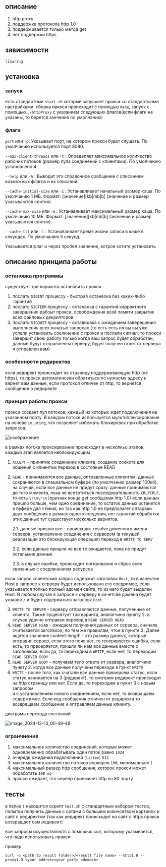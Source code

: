 ## описание 
1) http proxy
2) поддержка протокола http 1.0
3) поддерживается только метод get
4) нет поддержки https

## зависимости

```liburing```

## установка

### запуск 
есть стандартный ```start.sh``` который запускает прокси со стандартынми настройками.
сборка пркоси происходит с помощью  ```make```, запуск с помощью ```./httpProxy``` с указанием следующих флагов(если флаги не указаны, то берется занчение по умолчанию)

### флаги 

   ```port```  или ```-p```: Указывает порт, на котором прокси будет слушать. По умолчанию используется порт 8080.
 
   ```--max-client-threads``` или ```-t``` : Определяет максимальное количество рабочих потоков (размер пула соединений с клиентами). По умолчанию установлено 4.

  ```--help``` или ```-h``` : Выводит это справочное сообщение с описанием возможных флагов и их описаний.

   ```--cache-initial-size``` или ```-i``` : Устанавливает начальный размер кэша. По умолчанию 1 МБ. Формат: [значение][kb|mb|b] (значение и размер указываются слитно).

   ```--cache-max-size``` или ```-m``` : Устанавливает максимальный размер кэша. По умолчанию 10 МБ. Формат: [значение][kb|mb|b] (значение и размер указываются слитно).

   ```--cache-ttl``` или ```-l``` : Устанавливает время жизни записи в кэше в секундах. По умолчанию 5 секунд.

   Указывается флаг и через пробел значение, котрое хотите установить 

   ## описание принципа работы

   ### остановка программы 
   
   существует  три варианта остановить прокси 

   1) послать ```SIGINT``` процессу - быстрая останвока без каких-либо гарантий
   2) послать ```SIGTERM``` процессу - останвока с гарантий корректного завершения рабоыт прокси, освобождения всей памяти закрытие всех файловых  декрипторов
   3) послать ```SIGQUIT``` процессу - оставновка с ожиданием заверешения выполнения всех начатых запросах (то есть есть ил вы вы уже успели установить соелинение с прокси и послали сигнал, 
      то прокси завершит свою работу только когда ваш запрос будет обработан, данные будут отправленны серверу, будет получен ответ от сервера и отправлен вам)

  ### особенности редиректов 

  если редирект происходит на страницу поддерживающую http (не https), то прокси автоматичсеки обратиться по нужному адресу и вернет вам данные, если протокол отличен от http, то вернется сообщение о редиректе 


  ### принцип работы прокси

  прокси создает пул потоков, каждый из которых ждет подключения на указанном порту. В каждом потоке используется мультиплексирование на основе ```io_uring```, что позволяет избежать блокировок при обработке запросов. 

  ![изображение](https://github.com/user-attachments/assets/0061f89d-6a57-4bef-9c2d-85e57866b5cf)

  в рамках потока проксирвоание происходит в несколкьо этапов, каждый этап является неблокирующим

  1) ```ACCEPT``` - принятие соединение клиента, создание соекета для общения с клиентом переход в состояние READ
  2) ```READ``` - принимаются все данные, оптравленные клиентом, данные сохраняются в специальном буфере (по умолчанию размер 100кб), на случай, если все данные не придут сразу. 
      данные принимаются до того момента, пока не всетртиться последовательность ```CRLFCRLF```, то есть ```\r\n\r\n``` (признак конца get сообщения http 1.0) 
      если данных пришло больше, чем одно соединение, то остаток данных останется в буфере дял чтения, но так как http 1.0 не предполагет оптарвки двух сообщения в рамках одного соедения, нет гарантий обработки этих данных
      тут существует несколько варнитов.
    
     2.1. данные пришли все - происходит resolve доменного имени сервера, установление соединения с сервером (в текущей реализации это блокирующая операция) переход в  ```WRITE TO SERV```  
  
     2.2. если данные пришли не все то ожидается, пока не придут остальыне данные  
    
     2.3. в случае ошибки, происходит логирование и сброс всех связанных с соедлинением ресурсов  
    
   если запрос клиентский запрос содержит заголовок ```Host```, то в качестве Host в запросе к серверу будет использовано его соедримое, если указывается толкьо полный адомен сайта, то из него будет выделен Host. 
   В любом случае в запросе к серверу в качетсве домена будет укзаано ```/``` и будет содержаться заголовк ```Host```
    
  3) ```WRITE TO SERVER``` - серверу отправляются данные, полученные от клиента. Также сущесвтует три варинта, аналогчино пункту 2. в случае удачно оптравки переход в ```READ SERVER HEAD``` 
  4) ```READ SERVER HEAD``` - ожидаем получения данных от сервера, сначала считывается заголвоок, по тем же правилам, чтои в пункте 2. Далее ищется значение content-length  -
   это размер данных, которые оптравил сервер, если этого поял нет, то генерируется ошибка, если есть, то првоеряется, пришли ли нам все данные вместе с заголовком, если да, то переходим в ```WRITE```, если нет, то переходим  ```READ SERVER BODY``` 
  5) ```READ SERVER BODY``` - получаем тело ответа от сервера, аналогчино пункту 2. когда все данные получены переходи в пункт ```WRITE```
  6) ```WRITE``` -  после того, как считали все данные првоеряем статус, если статус начинается на 3 (редирект), то смотрим редирект происходит на http страницу или нет. Если да, то переходим в пукнт 3 с новым запросом  
    и с установлением нового соединением, если нет, то возвращаем содержимое. Если код сообщения отличен от редиректа то возвращаем сообщение и оптравляем данные клиенту.


диаграма перехода состояний

![image_2024-12-13_00-49-48](https://github.com/user-attachments/assets/0486dc04-4282-49dc-97c7-a1789d26b733)



### огранчиения 

1) максимальное количество соединений, которые может одновременно обрабатывать один поток равно ```1024```
2) очередь ожидания подключений (```listen```) ```512```
3) максимальное количество потоков воркеров ```100```, минималньое ```1```
4) максимальный развер http сообщения, которое прокси может обработать ```100 кб```
5) пркоси ожидает, что сервер принмиает http на 80 порту

##  тесты

в папке ```t``` находится скрипт ```test.sh``` с стандартным набором тестов, попытки получить данные с сатами с большим количсетвом картинок и сайт с редиректом (так как редирект происходит на сайт с https прокси возвращает сам редирект)

все запросы осуществляютя с помощью curl, которому указывается, что надо использовать прокси 

пример

```curl -o <path to result folder>/<result file name> --http1.0 --proxy1.0 <your addres><your port> <domain>```



  
   
